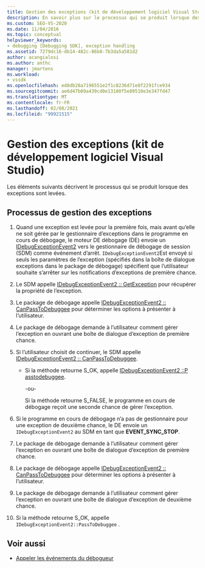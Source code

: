 ```yaml
---
title: Gestion des exceptions (kit de développement logiciel Visual Studio) | Microsoft Docs
description: En savoir plus sur le processus qui se produit lorsque des exceptions sont levées. Cet article décrit toutes les étapes nécessaires.
ms.custom: SEO-VS-2020
ms.date: 11/04/2016
ms.topic: conceptual
helpviewer_keywords:
- debugging [Debugging SDK], exception handling
ms.assetid: 7279dc16-db14-482c-86b8-7b3da5a581d2
author: acangialosi
ms.author: anthc
manager: jmartens
ms.workload:
- vssdk
ms.openlocfilehash: ed8db28a7196551e2f1c8236d71e0f2291fce934
ms.sourcegitcommit: ae6d47b09a439cd0e13180f5e89510e3e347fd47
ms.translationtype: MT
ms.contentlocale: fr-FR
ms.lasthandoff: 02/08/2021
ms.locfileid: "99921515"
---
```

# <a name="exception-handling-visual-studio-sdk"></a>Gestion des exceptions (kit de développement logiciel Visual Studio)
Les éléments suivants décrivent le processus qui se produit lorsque des exceptions sont levées.

## <a name="exception-handling-process"></a>Processus de gestion des exceptions

1. Quand une exception est levée pour la première fois, mais avant qu’elle ne soit gérée par le gestionnaire d’exceptions dans le programme en cours de débogage, le moteur DE débogage (DE) envoie un [IDebugExceptionEvent2](../../extensibility/debugger/reference/idebugexceptionevent2.md) vers le gestionnaire de débogage de session (SDM) comme événement d’arrêt. `IDebugExceptionEvent2`Est envoyé si seuls les paramètres de l’exception (spécifiés dans la boîte de dialogue exceptions dans le package de débogage) spécifient que l’utilisateur souhaite s’arrêter sur les notifications d’exceptions de première chance.

2. Le SDM appelle [IDebugExceptionEvent2 :: GetException](../../extensibility/debugger/reference/idebugexceptionevent2-getexception.md) pour récupérer la propriété de l’exception.

3. Le package de débogage appelle [IDebugExceptionEvent2 :: CanPassToDebuggee](../../extensibility/debugger/reference/idebugexceptionevent2-canpasstodebuggee.md) pour déterminer les options à présenter à l’utilisateur.

4. Le package de débogage demande à l’utilisateur comment gérer l’exception en ouvrant une boîte de dialogue d’exception de première chance.

5. Si l’utilisateur choisit de continuer, le SDM appelle [IDebugExceptionEvent2 :: CanPassToDebuggee](../../extensibility/debugger/reference/idebugexceptionevent2-canpasstodebuggee.md).

    - Si la méthode retourne S_OK, appelle [IDebugExceptionEvent2 ::P asstodebuggee](../../extensibility/debugger/reference/idebugexceptionevent2-passtodebuggee.md).

         -ou-

         Si la méthode retourne S_FALSE, le programme en cours de débogage reçoit une seconde chance de gérer l’exception.

6. Si le programme en cours de débogage n’a pas de gestionnaire pour une exception de deuxième chance, le DE envoie un `IDebugExceptionEvent2` au SDM en tant que **EVENT_SYNC_STOP**.

7. Le package de débogage demande à l’utilisateur comment gérer l’exception en ouvrant une boîte de dialogue d’exception de première chance.

8. Le package de débogage appelle [IDebugExceptionEvent2 :: CanPassToDebuggee](../../extensibility/debugger/reference/idebugexceptionevent2-canpasstodebuggee.md) pour déterminer les options à présenter à l’utilisateur.

9. Le package de débogage demande à l’utilisateur comment gérer l’exception en ouvrant une boîte de dialogue d’exception de deuxième chance.

10. Si la méthode retourne S_OK, appelle `IDebugExceptionEvent2::PassToDebuggee` .

## <a name="see-also"></a>Voir aussi
- [Appeler les événements du débogueur](../../extensibility/debugger/calling-debugger-events.md)
